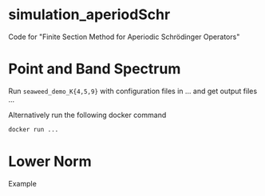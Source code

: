 # simulation_aperiodSchr

Code for "Finite Section Method for Aperiodic Schrödinger Operators"

# Point and Band Spectrum

Run `seaweed_demo_K{4,5,9}` with configuration files in ... and get output files ...

Alternatively run the following docker command
```bash
docker run ...
```

# Lower Norm

Example
